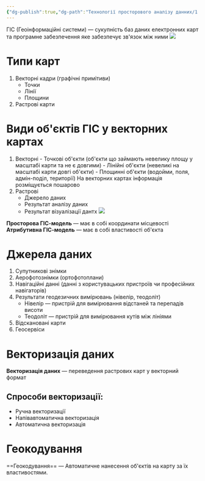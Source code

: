 ```yaml
---
{"dg-publish":true,"dg-path":"Технології просторового аналізу данних/1. Основні поняття ГІС технологій.md","permalink":"/tehnologiyi-prostorovogo-analizu-dannih/1-osnovni-ponyattya-gis-tehnologij/"}
---
```



ГІС (Геоінформаційні системи) — сукупність баз даних електронних карт та програмне забезпечення яке забезпечує зв'язок між ними
![](https://i.imgur.com/4LJnA7p.png)

# Типи карт
1. Векторні кадри (графічні примітиви)
   - Точки
   - Лінії
   - Площини
2. Растрові карти
# Види об'єктів ГІС у векторних картах
1. Векторні - Точкові об'єкти (об'єкти що займають невелику площу у масштабі карти та не є довгими) - Лінійні об'єкти (невеликі на масштабі карти довгі об'єкти) - Площинні об'єкти (водойми, поля, адмін-поділ, території)
   На векторних картах інформація розміщується пошарово
2. Растрові
   - Джерело даних
   - Результат аналізу даних
   - Результат візуалізації дантх
![](https://i.imgur.com/eNqu8Eu.png)

**Просторова ГІС-модель** — має в собі координати місцевості
**Атрибутивна ГІС-модель** — має в собі властивості об'єкта
# Джерела даних
1. Супутникові знімки
2. Аерофотознімки (ортофотоплани)
3. Навігаційні данні (данні з користувацьких пристроїв чи професійних навігаторів)
4. Результати геодезичних вимірювань (нівелір, теодоліт)
   - Нівелір — пристрій для вимірювання відстаней та перепадів висоти
   - Теодоліт — пристрій для вимірювання кутів між лініями
5. Відскановані карти
6. Геосервіси
# Векторизація даних
**Векторизація даних** — переведення растрових карт у векторний формат
## Спрособи векторизації:
- Ручна векторизації
- Напівавтоматична векторизація
- Автоматична векторизація
# Геокодування
==Геокодування== — Автоматичне нанесення об'єктів на карту за їх властивостями.
